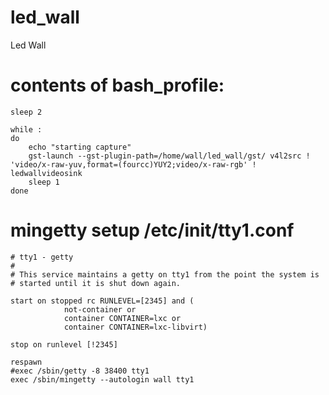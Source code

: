 led_wall
========

Led Wall

contents of bash_profile:
========

    sleep 2
    
    while :
    do
    	echo "starting capture"
    	gst-launch --gst-plugin-path=/home/wall/led_wall/gst/ v4l2src ! 'video/x-raw-yuv,format=(fourcc)YUY2;video/x-raw-rgb' ! ledwallvideosink
    	sleep 1
    done

mingetty setup /etc/init/tty1.conf
====

    # tty1 - getty
    #
    # This service maintains a getty on tty1 from the point the system is
    # started until it is shut down again.
    
    start on stopped rc RUNLEVEL=[2345] and (
                not-container or
                container CONTAINER=lxc or
                container CONTAINER=lxc-libvirt)
    
    stop on runlevel [!2345]
    
    respawn
    #exec /sbin/getty -8 38400 tty1
    exec /sbin/mingetty --autologin wall tty1
